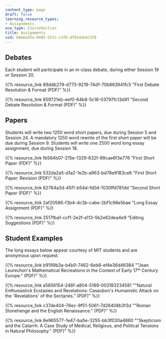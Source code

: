 ```yaml
---
content_type: page
draft: false
learning_resource_types:
- Assignments
ocw_type: CourseSection
title: Assignments
uid: b8e6ad3a-6045-257c-c3f6-df01da54c3f0
---
```

## Debates

Each student will participate in an in-class debate, during either Session 19 or Session 20.

{{% resource_link 89ddb279-d773-9219-74d1-70b863941fc5 "First Debate Resolution & Format (PDF)" %}}

{{% resource_link 859721eb-eef0-64b8-5c18-03797fc13d91 "Second Debate Resolution & Format (PDF)" %}}

## Papers

Students will write two 1250 word short papers, due during Session 5 and Session 24. A mandatory 1250 word rewrite of the first short paper will be due during Session 9. Students will write one 2500 word long essay assignment, due during Session 18.

{{% resource_link fb564b07-215e-1329-632f-99cae6f3e776 "First Short Paper (PDF)" %}}

{{% resource_link 532da2a5-d1a2-1e2b-a963-bd78e9183ce6 "First Short Paper: Revision (PDF)" %}}

{{% resource_link 62764a3d-45f1-b54d-fd0d-1030ffd781dd "Second Short Paper (PDF)" %}}

{{% resource_link 2af20586-f3b4-dc3b-cabe-2bf1c98e5bae "Long Essay Assignment (PDF)" %}}

{{% resource_link 2517fba1-ccf1-2e2f-a113-5b2e62dea4e9 "Editing Suggestions (PDF)" %}}

## Student Examples

The long essays below appear courtesy of MIT students and are anonymous upon request.

{{% resource_link b9199b3a-b4b0-7462-6eb8-ef4e36d46384 "\"Jean Leurechon's Mathematical Recreations in the Context of Early 17ᵗʰ Century Europe.\" (PDF)" %}}

{{% resource_link a5856154-246f-a804-5189-003183234581 "\"Natural Enthusiastick Ecstasies and Revelations: Casaubon's Humanistic Attack on the 'Revelations' of the Sectaries.\" (PDF)" %}}

{{% resource_link c37de404-78ec-9f51-5061-7d26408b3f3d "\"Roman Stonehenge and the English Renaissance.\" (PDF)" %}}

{{% resource_link 8e965577-1e47-ba5e-3255-bb3f030a4860 "\"Skepticism and the Catarrh: A Case Study of Medical, Religious, and Political Tensions in Natural Philosophy.\" (PDF)" %}}